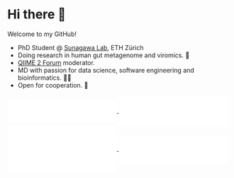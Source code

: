 # Hi there 👋
Welcome to my GitHub! 

- PhD Student @ [Sunagawa Lab](https://micro.biol.ethz.ch/research/sunagawa.html), ETH Zürich 
- Doing research in human gut metagenome and viromics. 🦠
- [QIIME 2 Forum](https://forum.qiime2.org/) moderator.
- MD with passion for data science, software engineering and bioinformatics. 👨‍🏫 
- Open for cooperation. 🤝

<a href="https://github.com/valentynbez">
  <img align="center" width="49%" src="./header.svg" />
</a>
<a href="https://github.com/valentynbez">
  <img align="center" width="49%" src="./acti_comm.svg" />
<a href="https://github.com/valentynbez">
  <img align="center" width="49%" src="./iso_calender.svg" />
</a>
<a href="https://github.com/valentynbez">
  <img align="center" width="49%" src="./languages.svg" />
</a>
</div>
